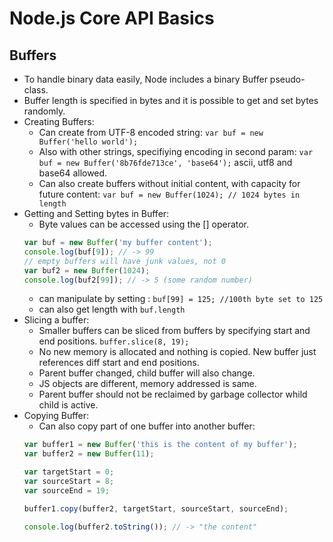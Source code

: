 # Node.js Core API Basics

## Buffers

* To handle binary data easily, Node includes a binary Buffer pseudo-class.
* Buffer length is specified in bytes and it is possible to get and set bytes randomly.
* Creating Buffers:
  * Can create from UTF-8 encoded string: `var buf = new Buffer('hello world');`
  * Also with other strings, specifiying encoding in second param: `var buf = new Buffer('8b76fde713ce', 'base64');` ascii, utf8 and base64 allowed.
  * Can also create buffers without initial content, with capacity for future content: `var buf = new Buffer(1024); // 1024 bytes in length`
* Getting and Setting bytes in Buffer:
  * Byte values can be accessed using the [] operator.
  ```javascript
  var buf = new Buffer('my buffer content');
  console.log(buf[9]); // -> 99
  // empty buffers will have junk values, not 0
  var buf2 = new Buffer(1024);
  console.log(buf2[99]); // -> 5 (some random number)
  ```
  * can manipulate by setting : `buf[99] = 125; //100th byte set to 125`
  * can also get length with `buf.length`
* Slicing a buffer:
  * Smaller buffers can be sliced from buffers by specifying start and end positions. `buffer.slice(8, 19);`
  * No new memory is allocated and nothing is copied. New buffer just references diff start and end positions.
  * Parent buffer changed, child buffer will also change.
  * JS objects are different, memory addressed is same.
  * Parent buffer should not be reclaimed by garbage collector whild child is active.
* Copying Buffer:
  * Can also copy part of one buffer into another buffer:
  ```javascript
  var buffer1 = new Buffer('this is the content of my buffer');
  var buffer2 = new Buffer(11);
  
  var targetStart = 0;
  var sourceStart = 8;
  var sourceEnd = 19;
  
  buffer1.copy(buffer2, targetStart, sourceStart, sourceEnd);
  
  console.log(buffer2.toString()); // -> "the content"
  ```
